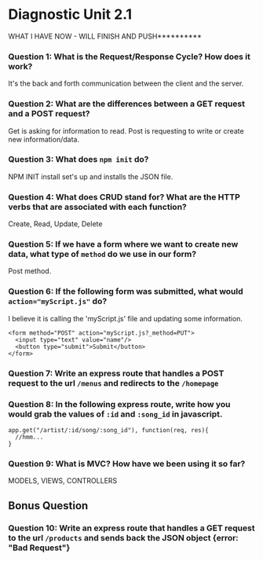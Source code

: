 # Diagnostic Unit 2.1

WHAT I HAVE NOW - WILL FINISH  AND PUSH**********

### Question 1: What is the Request/Response Cycle?  How does it work?
It's the back and forth communication between the client and the server. 
### Question 2: What are the differences between a GET request and a POST request?
Get is asking for information to read. Post is requesting to write or create new information/data.
### Question 3: What does `npm init` do?
NPM INIT install set's up and installs the JSON file.
### Question 4: What does CRUD stand for?  What are the HTTP verbs that are associated with each function?
Create, Read, Update, Delete
### Question 5: If we have a form where we want to create new data, what type of `method` do we use in our form?  
Post method.
### Question 6: If the following form was submitted, what would `action="myScript.js"` do?
I believe it is calling the 'myScript.js' file and updating some information.
```
<form method="POST" action="myScript.js?_method=PUT">
  <input type="text" value="name"/>
  <button type="submit">Submit</button>
</form>
```

### Question 7: Write an express route that handles a POST request to the url `/menus` and redirects to the `/homepage`

### Question 8: In the following express route, write how you would grab the values of `:id` and `:song_id` in javascript.

```
app.get("/artist/:id/song/:song_id"), function(req, res){
  //hmm...
}
```

### Question 9: What is MVC? How have we been using it so far?
MODELS, VIEWS, CONTROLLERS
## Bonus Question

### Question 10: Write an express route that handles a GET request to the url `/products` and sends back the JSON object {error: "Bad Request"}
